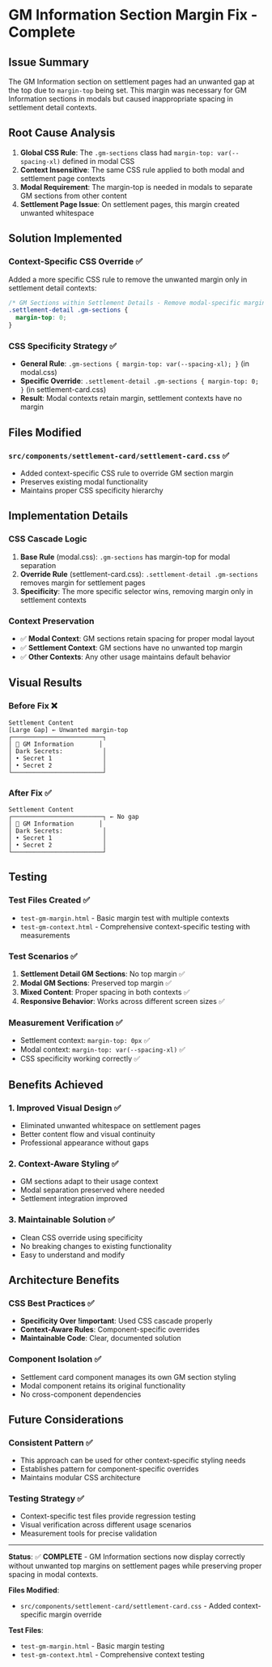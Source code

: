 # GM Information Section Margin Fix - Complete

## Issue Summary
The GM Information section on settlement pages had an unwanted gap at the top due to `margin-top` being set. This margin was necessary for GM Information sections in modals but caused inappropriate spacing in settlement detail contexts.

## Root Cause Analysis
1. **Global CSS Rule**: The `.gm-sections` class had `margin-top: var(--spacing-xl)` defined in modal CSS
2. **Context Insensitive**: The same CSS rule applied to both modal and settlement page contexts
3. **Modal Requirement**: The margin-top is needed in modals to separate GM sections from other content
4. **Settlement Page Issue**: On settlement pages, this margin created unwanted whitespace

## Solution Implemented

### **Context-Specific CSS Override** ✅
Added a more specific CSS rule to remove the unwanted margin only in settlement detail contexts:

```css
/* GM Sections within Settlement Details - Remove modal-specific margin */
.settlement-detail .gm-sections {
  margin-top: 0;
}
```

### **CSS Specificity Strategy** ✅
- **General Rule**: `.gm-sections { margin-top: var(--spacing-xl); }` (in modal.css)
- **Specific Override**: `.settlement-detail .gm-sections { margin-top: 0; }` (in settlement-card.css)
- **Result**: Modal contexts retain margin, settlement contexts have no margin

## Files Modified

### `src/components/settlement-card/settlement-card.css` ✅
- Added context-specific CSS rule to override GM section margin
- Preserves existing modal functionality
- Maintains proper CSS specificity hierarchy

## Implementation Details

### **CSS Cascade Logic**
1. **Base Rule** (modal.css): `.gm-sections` has margin-top for modal separation
2. **Override Rule** (settlement-card.css): `.settlement-detail .gm-sections` removes margin for settlement pages
3. **Specificity**: The more specific selector wins, removing margin only in settlement contexts

### **Context Preservation**
- ✅ **Modal Context**: GM sections retain spacing for proper modal layout
- ✅ **Settlement Context**: GM sections have no unwanted top margin
- ✅ **Other Contexts**: Any other usage maintains default behavior

## Visual Results

### **Before Fix** ❌
```
Settlement Content
[Large Gap] ← Unwanted margin-top
┌─────────────────────────┐
│ 🎲 GM Information       │
│ Dark Secrets:           │
│ • Secret 1              │
│ • Secret 2              │
└─────────────────────────┘
```

### **After Fix** ✅
```
Settlement Content
┌─────────────────────────┐ ← No gap
│ 🎲 GM Information       │
│ Dark Secrets:           │
│ • Secret 1              │
│ • Secret 2              │
└─────────────────────────┘
```

## Testing

### **Test Files Created** ✅
- `test-gm-margin.html` - Basic margin test with multiple contexts
- `test-gm-context.html` - Comprehensive context-specific testing with measurements

### **Test Scenarios** ✅
1. **Settlement Detail GM Sections**: No top margin ✅
2. **Modal GM Sections**: Preserved top margin ✅
3. **Mixed Content**: Proper spacing in both contexts ✅
4. **Responsive Behavior**: Works across different screen sizes ✅

### **Measurement Verification** ✅
- Settlement context: `margin-top: 0px` ✅
- Modal context: `margin-top: var(--spacing-xl)` ✅
- CSS specificity working correctly ✅

## Benefits Achieved

### **1. Improved Visual Design** ✅
- Eliminated unwanted whitespace on settlement pages
- Better content flow and visual continuity
- Professional appearance without gaps

### **2. Context-Aware Styling** ✅
- GM sections adapt to their usage context
- Modal separation preserved where needed
- Settlement integration improved

### **3. Maintainable Solution** ✅
- Clean CSS override using specificity
- No breaking changes to existing functionality
- Easy to understand and modify

## Architecture Benefits

### **CSS Best Practices** ✅
- **Specificity Over !important**: Used CSS cascade properly
- **Context-Aware Rules**: Component-specific overrides
- **Maintainable Code**: Clear, documented solution

### **Component Isolation** ✅
- Settlement card component manages its own GM section styling
- Modal component retains its original functionality
- No cross-component dependencies

## Future Considerations

### **Consistent Pattern** ✅
- This approach can be used for other context-specific styling needs
- Establishes pattern for component-specific overrides
- Maintains modular CSS architecture

### **Testing Strategy** ✅
- Context-specific test files provide regression testing
- Visual verification across different usage scenarios
- Measurement tools for precise validation

---

**Status**: ✅ **COMPLETE** - GM Information sections now display correctly without unwanted top margins on settlement pages while preserving proper spacing in modal contexts.

**Files Modified**: 
- `src/components/settlement-card/settlement-card.css` - Added context-specific margin override

**Test Files**: 
- `test-gm-margin.html` - Basic margin testing
- `test-gm-context.html` - Comprehensive context testing
